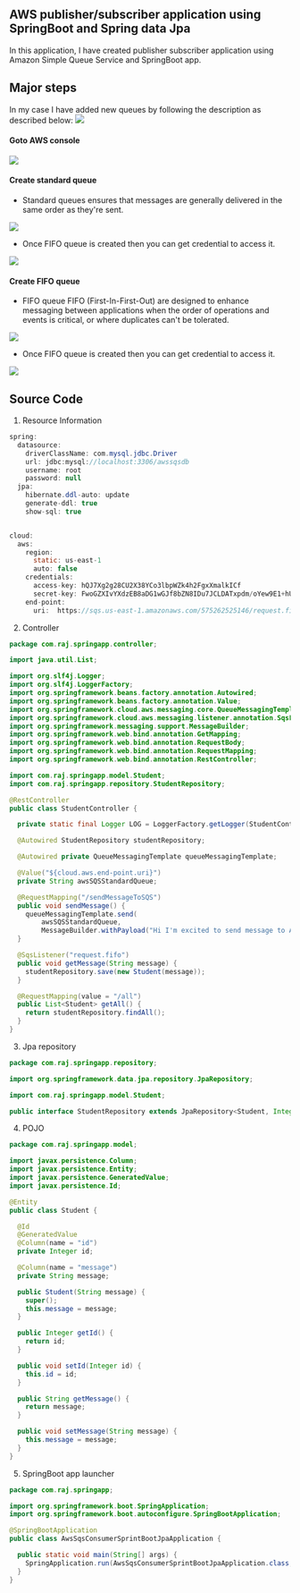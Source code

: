 ## AWS publisher/subscriber application using SpringBoot and Spring data Jpa ##
In this application, I have created publisher subscriber application using Amazon Simple Queue Service and SpringBoot app.

## Major steps ##
In my case I have added new queues by following the description as described below:
<img src="img/AWS-queue-info.png"/>

#### Goto AWS console ####
<img src="img/aws-1.png"/>

#### Create standard queue ####
- Standard queues ensures that messages are generally delivered in the same order as they're sent.
<img src="img/aws-3.png"/>

- Once FIFO queue is created then you can get credential to access it.
<img src="img/aws-4.png"/>

#### Create FIFO queue ####
- FIFO queue FIFO (First-In-First-Out)  are designed to enhance messaging between 
applications when the order of operations and events is critical, or where duplicates can't be tolerated.
<img src="img/aws-5.png"/>

- Once FIFO queue is created then you can get credential to access it.
<img src="img/aws-7.png"/>


## Source Code ##
1. Resource Information
```java
spring:
  datasource:
    driverClassName: com.mysql.jdbc.Driver
    url: jdbc:mysql://localhost:3306/awssqsdb
    username: root
    password: null
  jpa:
    hibernate.ddl-auto: update
    generate-ddl: true
    show-sql: true


cloud:
  aws:
    region:
      static: us-east-1
      auto: false
    credentials:
      access-key: hQJ7Xg2g28CU2X38YCo3lbpWZk4h2FgxXmalkICf
      secret-key: FwoGZXIvYXdzEB8aDG1wGJf8bZN8IDu7JCLDATxpdm/oYew9E1+hU6zDgOOwxqhuxTxVkXMHWIC89HTYAY6VZdcKxf4Hkb+Y/LYmDARe4J14jY7K1RCrKk4hmJ4AHLV6rVt2w5c7ABq4B0Ym+wKpMRrycDBWD42c5SO6P/rUgM2EkRpWmdOWoCD74iCY8346NUuhc5I+j6HrhKhq1V1+TcSYub+fsdP+G82CyHMLlTSHHQPRVLxDA7Tqw/u7Zz5MTQ5CEMGV3G5gWuxPYNfWY+WvYkWhiXIGcGTsor8b3Si2qaLvBTItJhFRYlTzT6Xh7kot/XvrlX0ftShmHvSw2XJchY5ylpQQn3WRJDSdKe7kLRWj
    end-point:
      uri:  https://sqs.us-east-1.amazonaws.com/575262525146/request.fifo  
```

2. Controller
```java
package com.raj.springapp.controller;

import java.util.List;

import org.slf4j.Logger;
import org.slf4j.LoggerFactory;
import org.springframework.beans.factory.annotation.Autowired;
import org.springframework.beans.factory.annotation.Value;
import org.springframework.cloud.aws.messaging.core.QueueMessagingTemplate;
import org.springframework.cloud.aws.messaging.listener.annotation.SqsListener;
import org.springframework.messaging.support.MessageBuilder;
import org.springframework.web.bind.annotation.GetMapping;
import org.springframework.web.bind.annotation.RequestBody;
import org.springframework.web.bind.annotation.RequestMapping;
import org.springframework.web.bind.annotation.RestController;

import com.raj.springapp.model.Student;
import com.raj.springapp.repository.StudentRepository;

@RestController
public class StudentController {

  private static final Logger LOG = LoggerFactory.getLogger(StudentController.class);

  @Autowired StudentRepository studentRepository;

  @Autowired private QueueMessagingTemplate queueMessagingTemplate;

  @Value("${cloud.aws.end-point.uri}")
  private String awsSQSStandardQueue;

  @RequestMapping("/sendMessageToSQS")
  public void sendMessage() {
    queueMessagingTemplate.send(
        awsSQSStandardQueue,
        MessageBuilder.withPayload("Hi I'm excited to send message to AWS SQS").build());
  }

  @SqsListener("request.fifo")
  public void getMessage(String message) {
    studentRepository.save(new Student(message));
  }

  @RequestMapping(value = "/all")
  public List<Student> getAll() {
    return studentRepository.findAll();
  }
}

```

3. Jpa repository
```java
package com.raj.springapp.repository;

import org.springframework.data.jpa.repository.JpaRepository;

import com.raj.springapp.model.Student;

public interface StudentRepository extends JpaRepository<Student, Integer> {}

```

4. POJO
```java
package com.raj.springapp.model;

import javax.persistence.Column;
import javax.persistence.Entity;
import javax.persistence.GeneratedValue;
import javax.persistence.Id;

@Entity
public class Student {

  @Id
  @GeneratedValue
  @Column(name = "id")
  private Integer id;

  @Column(name = "message")
  private String message;

  public Student(String message) {
    super();
    this.message = message;
  }

  public Integer getId() {
    return id;
  }

  public void setId(Integer id) {
    this.id = id;
  }

  public String getMessage() {
    return message;
  }

  public void setMessage(String message) {
    this.message = message;
  }
}

```

5. SpringBoot app launcher
```java
package com.raj.springapp;

import org.springframework.boot.SpringApplication;
import org.springframework.boot.autoconfigure.SpringBootApplication;

@SpringBootApplication
public class AwsSqsConsumerSprintBootJpaApplication {

  public static void main(String[] args) {
    SpringApplication.run(AwsSqsConsumerSprintBootJpaApplication.class, args);
  }
}

```